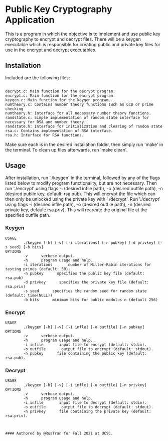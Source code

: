 # Public Key Cryptography Application

  

This is a program in which the objective is to implement and use public key cryptography to encrypt and decrypt files. There will be a keygen executable which is responsible for creating public and private key files for use in the encrypt and decrypt executables.
  

## Installation

  

Included are the following files:

  

```Files

decrypt.c: Main function for the decrypt program.
encrypt.c: Main function for the encrypt program.
keygen.c: Main function for the keygen program.
numtheory.c: Contains number theory functions such as GCD or prime checking 
numtheory.h: Interface for all necessary number theory functions.
randstate.c: Simple implementation of random state interface for necessary for RSA and number theory.
randstate.h: Interface for initialization and clearing of random state
rsa.c: Contains implementation of RSA interface.
rsa.h: Interface for RSA functions.
```
Make sure each is in the desired installation folder, then simply run 'make' in the terminal. To clean up files afterwards, run 'make clean'.

## Usage

After installation, run './keygen' in the terminal, followed by any of the flags listed below to modify program functionality, but are not necessary. Then run './encrypt' using flags -i (desired infile path), -o (desired outfile path), -n (desired public key, default: rsa.pub). This will encrypt the file which can then only be unlocked using the private key with './decrypt'. Run './decrypt' using flags -i (desired infile path), -o (desired outfile path), -n (desired private key, default: rsa.priv). This will recreate the original file at the specified outfile path.

### Keygen
``` Flags
USAGE
        ./keygen [-h] [-v] [-i iterations] [-n pubkey] [-d privkey] [-s seed] [-b bits]
OPTIONS
        -v      verbose output.
        -h      program usage and help.
        -i iterations       number of Miller-Rabin iterations for testing primes (default: 50).
        -n pubkey      specifies the public key file (default: rsa.pub)
        -d privkey      specifies the private key file (default: rsa.priv)
        -s seed      specifies the random seed for random state (default: time(NULL))
        -b bits      minimum bits for public modulus n (default 256)
```

### Encrypt
``` Flags
USAGE
        ./keygen [-h] [-v] [-i infle] [-o outfile] [-n pubkey]
OPTIONS
        -v      verbose output.
        -h      program usage and help.
        -i infile       input file to encrypt (default: stdin).
        -o outfile       output file to encrypt (default: stdout).
        -n pubkey      file containing the public key (default: rsa.pub).
```
### Decrypt
``` Flags
USAGE
        ./keygen [-h] [-v] [-i infle] [-o outfile] [-n privkey]
OPTIONS
        -v      verbose output.
        -h      program usage and help.
        -i infile       input file to decrypt (default: stdin).
        -o outfile       output file to decrypt (default: stdout).
        -n privkey      file containing the private key (default: rsa.priv).
```

```
  

#### Authored by @RuaTran for Fall 2021 at UCSC.



